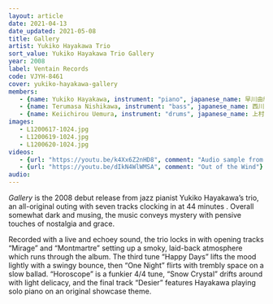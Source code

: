```yaml
---
layout: article
date: 2021-04-13
date_updated: 2021-05-08
title: Gallery
artist: Yukiko Hayakawa Trio
sort_value: Yukiko Hayakawa Trio Gallery
year: 2008
label: Ventain Records
code: VJYH-8461
cover: yukiko-hayakawa-gallery
members:
   - {name: Yukiko Hayakawa, instrument: "piano", japanese_name: 早川由紀子, url: "http://hayakawa-yukiko.com"}
   - {name: Terumasa Nishikawa, instrument: "bass", japanese_name: 西川輝正}
   - {name: Keiichirou Uemura, instrument: "drums", japanese_name: 上村計一郎}
images:
   - L1200617-1024.jpg
   - L1200619-1024.jpg
   - L1200620-1024.jpg
videos: 
   - {url: "https://youtu.be/k4Xx6Z2nHD8", comment: "Audio sample from “Mirage”, the opening track on the album"}
   - {url: "https://youtu.be/dIkN4WlWMSA", comment: "Out of the Wind"}
audio:
---
```

*Gallery* is the 2008 debut release from jazz pianist Yukiko Hayakawa’s trio, an all-original outing with seven tracks clocking in at 44 minutes . Overall somewhat dark and musing, the music conveys mystery with pensive touches of nostalgia and grace.

Recorded with a live and echoey sound, the trio locks in with opening tracks “Mirage” and “Montmartre” setting up a smoky, laid-back atmosphere which runs through the album. The third tune “Happy Days” lifts the mood lightly with a swingy bounce, then “One Night” flirts with trembly space on a slow ballad. “Horoscope” is a funkier 4/4 tune, “Snow Crystal” drifts around with light delicacy, and the final track “Desier” features Hayakawa playing solo piano on an original showcase theme.






